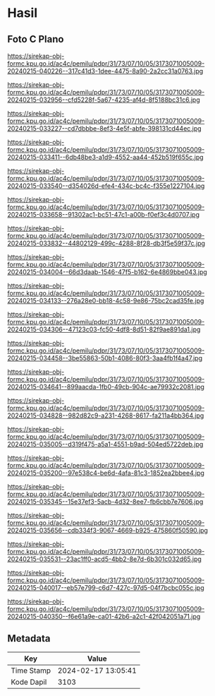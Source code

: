 # Hasil

## Foto C Plano

https://sirekap-obj-formc.kpu.go.id/ac4c/pemilu/pdpr/31/73/07/10/05/3173071005009-20240215-040226--317c41d3-1dee-4475-8a90-2a2cc31a0763.jpg

https://sirekap-obj-formc.kpu.go.id/ac4c/pemilu/pdpr/31/73/07/10/05/3173071005009-20240215-032956--cfd5228f-5a67-4235-af4d-8f5188bc31c6.jpg

https://sirekap-obj-formc.kpu.go.id/ac4c/pemilu/pdpr/31/73/07/10/05/3173071005009-20240215-033227--cd7dbbbe-8ef3-4e5f-abfe-398131cd44ec.jpg

https://sirekap-obj-formc.kpu.go.id/ac4c/pemilu/pdpr/31/73/07/10/05/3173071005009-20240215-033411--6db48be3-a1d9-4552-aa44-452b519f655c.jpg

https://sirekap-obj-formc.kpu.go.id/ac4c/pemilu/pdpr/31/73/07/10/05/3173071005009-20240215-033540--d354026d-efe4-434c-bc4c-f355e1227104.jpg

https://sirekap-obj-formc.kpu.go.id/ac4c/pemilu/pdpr/31/73/07/10/05/3173071005009-20240215-033658--91302ac1-bc51-47c1-a00b-f0ef3c4d0707.jpg

https://sirekap-obj-formc.kpu.go.id/ac4c/pemilu/pdpr/31/73/07/10/05/3173071005009-20240215-033832--44802129-499c-4288-8f28-db3f5e59f37c.jpg

https://sirekap-obj-formc.kpu.go.id/ac4c/pemilu/pdpr/31/73/07/10/05/3173071005009-20240215-034004--66d3daab-1546-47f5-b162-6e4869bbe043.jpg

https://sirekap-obj-formc.kpu.go.id/ac4c/pemilu/pdpr/31/73/07/10/05/3173071005009-20240215-034133--276a28e0-bb18-4c58-9e86-75bc2cad35fe.jpg

https://sirekap-obj-formc.kpu.go.id/ac4c/pemilu/pdpr/31/73/07/10/05/3173071005009-20240215-034306--47123c03-fc50-4df8-8d51-82f9ae891da1.jpg

https://sirekap-obj-formc.kpu.go.id/ac4c/pemilu/pdpr/31/73/07/10/05/3173071005009-20240215-034458--3be55863-50b1-4086-80f3-3aa4fb1f4a47.jpg

https://sirekap-obj-formc.kpu.go.id/ac4c/pemilu/pdpr/31/73/07/10/05/3173071005009-20240215-034641--899aacda-1fb0-49cb-904c-ae79932c2081.jpg

https://sirekap-obj-formc.kpu.go.id/ac4c/pemilu/pdpr/31/73/07/10/05/3173071005009-20240215-034828--982d82c9-a231-4268-8617-fa211a4bb364.jpg

https://sirekap-obj-formc.kpu.go.id/ac4c/pemilu/pdpr/31/73/07/10/05/3173071005009-20240215-035005--d319f475-a5a1-4551-b9ad-504ed5722deb.jpg

https://sirekap-obj-formc.kpu.go.id/ac4c/pemilu/pdpr/31/73/07/10/05/3173071005009-20240215-035200--97e538c4-be6d-4afa-81c3-1852ea2bbee4.jpg

https://sirekap-obj-formc.kpu.go.id/ac4c/pemilu/pdpr/31/73/07/10/05/3173071005009-20240215-035345--15e37ef3-5acb-4d32-8ee7-fb6cbb7e7606.jpg

https://sirekap-obj-formc.kpu.go.id/ac4c/pemilu/pdpr/31/73/07/10/05/3173071005009-20240215-035656--cdb334f3-9067-4669-b925-475860f50590.jpg

https://sirekap-obj-formc.kpu.go.id/ac4c/pemilu/pdpr/31/73/07/10/05/3173071005009-20240215-035531--23ac1ff0-acd5-4bb2-8e7d-6b301c032d65.jpg

https://sirekap-obj-formc.kpu.go.id/ac4c/pemilu/pdpr/31/73/07/10/05/3173071005009-20240215-040017--eb57e799-c6d7-427c-97d5-04f7bcbc055c.jpg

https://sirekap-obj-formc.kpu.go.id/ac4c/pemilu/pdpr/31/73/07/10/05/3173071005009-20240215-040350--f6e61a9e-ca01-42b6-a2c1-42f042051a71.jpg


## Metadata

| Key        | Value               |
| ---------- | ------------------- |
| Time Stamp | 2024-02-17 13:05:41 |
| Kode Dapil | 3103                |




